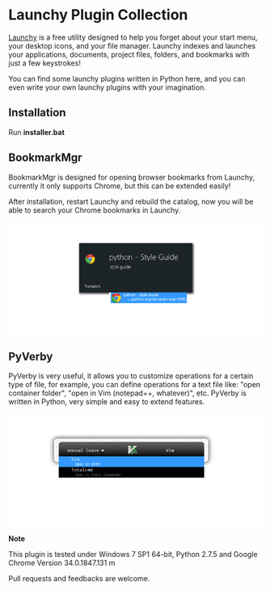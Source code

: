 # Launchy Plugin Collection

[Launchy](http://www.launchy.net/) is a free utility designed to help you forget about your start menu, your desktop icons, and your file manager. Launchy indexes and launches your applications, documents, project files, folders, and bookmarks with just a few keystrokes!

You can find some launchy plugins written in Python here, and you can even write your own launchy plugins with your imagination.

## Installation

Run **installer.bat**

## BookmarkMgr

BookmarkMgr is designed for opening browser bookmarks from Launchy, currently it only supports Chrome, but this can be extended easily! 

After installation, restart Launchy and rebuild the catalog, now you will be able to search your Chrome bookmarks in Launchy.

![demo](BookmarkMgr_Demo.png)

## PyVerby

PyVerby is very useful, it allows you to customize operations for a certain type of file, for example, you can define operations for a text file like: "open container folder", "open in Vim (notepad++, whatever)", etc. PyVerby is written in Python, very simple and easy to extend features.

![demo](PyVerby_Demo.png)

**Note**

This plugin is tested under Windows 7 SP1 64-bit, Python 2.7.5 and Google Chrome Version 34.0.1847.131 m

Pull requests and feedbacks are welcome.



